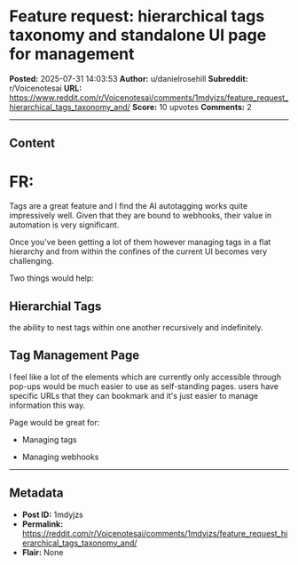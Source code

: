 # Feature request: hierarchical tags taxonomy and standalone UI page for management

**Posted:** 2025-07-31 14:03:53
**Author:** u/danielrosehill
**Subreddit:** r/Voicenotesai
**URL:** https://www.reddit.com/r/Voicenotesai/comments/1mdyjzs/feature_request_hierarchical_tags_taxonomy_and/
**Score:** 10 upvotes
**Comments:** 2

---

## Content

# FR:

Tags are a great feature and I find the AI autotagging works quite impressively well. Given that they are bound to webhooks, their value in automation is very significant.

Once you've been getting a lot of them however managing tags in a flat hierarchy and from within the confines of the current UI becomes very challenging.

Two things would help:

## Hierarchial Tags

the ability to nest tags within one another recursively and indefinitely.

## Tag Management Page

I feel like a lot of the elements which are currently only accessible through pop-ups would be much easier to use as self-standing pages. users have specific URLs that they can bookmark and it's just easier to manage information this way.

Page would be great for:

- Managing tags

- Managing webhooks

---

## Metadata

- **Post ID:** 1mdyjzs
- **Permalink:** https://reddit.com/r/Voicenotesai/comments/1mdyjzs/feature_request_hierarchical_tags_taxonomy_and/
- **Flair:** None
